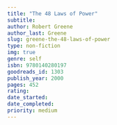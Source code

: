 ```yaml
---
title: "The 48 Laws of Power"
subtitle: 
author: Robert Greene
author_last: Greene
slug: greene-the-48-laws-of-power
type: non-fiction
img: true
genre: self
isbn: 9780140280197
goodreads_id: 1303
publish_year: 2000
pages: 452
rating: 
date_started:
date_completed:
priority: medium
---
```

